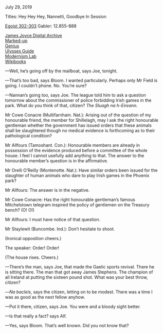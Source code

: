 July 29, 2019

Titles:
Hey Hey Hey, Nannetti, Goodbye
In Session

[Egoist 302-303](https://archive.org/stream/ulysses00joyc_1?ref=ol#page/301/mode/1up) Gabler: 12.855-888


[James Joyce Digital Archive](http://www.jjda.ie/main/JJDA/U/ulex/n/lexn.htm)  
[Marked-up](http://www.columbia.edu/~fms5/ulw12.htm)  
[Genius](https://genius.com/James-joyce-ulysses-chap-12-cyclops-annotated)  
[Ulysses Guide](http://www.ulyssesguide.com/new-page)  
[Modernism Lab](https://modernism.coursepress.yale.edu/the-cyclops/)  
[Wikibooks](https://en.wikibooks.org/wiki/Annotations_to_James_Joyce%27s_Ulysses/Cyclops)  




—Well, he’s going off by the mailboat, says Joe, tonight.

—That’s too bad, says Bloom. I wanted particularly. Perhaps only Mr Field is going. I couldn’t phone. No. You’re sure?

—Nannan’s going too, says Joe. The league told him to ask a question tomorrow about the commissioner of police forbidding Irish games in the park. What do you think of that, citizen? *The Sluagh na h-Eireann.*

Mr Cowe Conacre (Multifarnham. Nat.): Arising out of the question of my honourable friend, the member for Shillelagh, may I ask the right honourable gentleman whether the government has issued orders that these animals shall be slaughtered though no medical evidence is forthcoming as to their pathological condition?

Mr Allfours (Tamoshant. Con.): Honourable members are already in possession of the evidence produced before a committee of the whole house. I feel I cannot usefully add anything to that. The answer to the honourable member’s question is in the affirmative.

Mr Orelli O’Reilly (Montenotte. Nat.): Have similar orders been issued for the slaughter of human animals who dare to play Irish games in the Phoenix park?

Mr Allfours: The answer is in the negative.

Mr Cowe Conacre: Has the right honourable gentleman’s famous Mitchelstown telegram inspired the policy of gentlemen on the Treasury bench? (O! O!)

Mr Allfours: I must have notice of that question.

Mr Staylewit (Buncombe. Ind.): Don’t hesitate to shoot.

(Ironical opposition cheers.)

The speaker: Order! Order!

(The house rises. Cheers.)

—There’s the man, says Joe, that made the Gaelic sports revival. There he is sitting there. The man that got away James Stephens. The champion of all Ireland at putting the sixteen pound shot. What was your best throw, citizen?

—*Na bacleis*, says the citizen, letting on to be modest. There was a time I was as good as the next fellow anyhow.

—Put it there, citizen, says Joe. You were and a bloody sight better.

—Is that really a fact? says Alf.

—Yes, says Bloom. That’s well known. Did you not know that?

